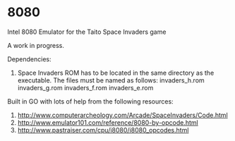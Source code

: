 # 8080
Intel 8080 Emulator for the Taito Space Invaders game 

A work in progress.

Dependencies:
1) Space Invaders ROM has to be located in the same directory as the executable. The files must be named as follows:
	invaders_h.rom
	invaders_g.rom
	invaders_f.rom
	invaders_e.rom
	

Built in GO with lots of help from the following resources:
1) http://www.computerarcheology.com/Arcade/SpaceInvaders/Code.html
2) http://www.emulator101.com/reference/8080-by-opcode.html
3) http://www.pastraiser.com/cpu/i8080/i8080_opcodes.html